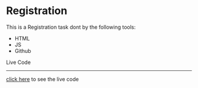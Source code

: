 # Registration

This is a Registration task dont by the following tools:

+ HTML
+ JS
+ Github

Live Code
*****

[click here](https://hamzeh-dawahreh.github.io/Registration/) to see the live code